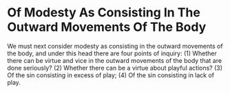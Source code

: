 # Of Modesty As Consisting In The Outward Movements Of The Body

We must next consider modesty as consisting in the outward movements of the body, and under this head there are four points of inquiry:
(1) Whether there can be virtue and vice in the outward movements of the body that are done seriously?
(2) Whether there can be a virtue about playful actions?
(3) Of the sin consisting in excess of play;
(4) Of the sin consisting in lack of play.